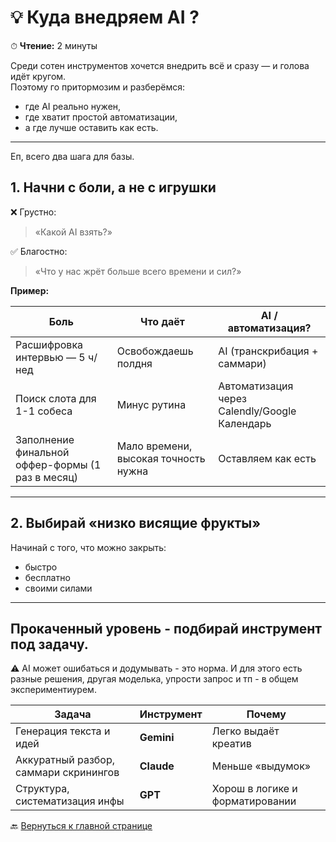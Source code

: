 # 💡 Куда внедряем AI ?

⏱ **Чтение:** 2 минуты  

Среди сотен инструментов хочется внедрить всё и сразу — и голова идёт кругом.  
Поэтому го притормозим и разберёмся:  
- где AI реально нужен,  
- где хватит простой автоматизации,  
- а где лучше оставить как есть.  

---
Еп, всего два шага для базы.
## 1. Начни с боли, а не с игрушки
❌ Грустно:  
> «Какой AI взять?»

✅ Благостно:  
> «Что у нас жрёт больше всего времени и сил?»

**Пример:**

| Боль | Что даёт | AI / автоматизация? |
|------|----------|---------------------|
| Расшифровка интервью — 5 ч/нед | Освобождаешь полдня | AI (транскрибация + саммари) |
| Поиск слота для 1-1 собеса | Минус рутина | Автоматизация через Calendly/Google Календарь |
| Заполнение финальной оффер-формы (1 раз в месяц) | Мало времени, высокая точность нужна | Оставляем как есть |

---

## 2. Выбирай «низко висящие фрукты»
Начинай с того, что можно закрыть:
- быстро
- бесплатно
- своими силами

---

## Прокаченный уровень - подбирай инструмент под задачу.  
⚠️ AI может ошибаться и додумывать - это норма. И для этого есть разные решения, другая моделька, упрости запрос и тп - в общем экспериментиурем.

| Задача | Инструмент | Почему |
|--------|------------|--------|
| Генерация текста и идей | **Gemini** | Легко выдаёт креатив |
| Аккуратный разбор, саммари скринингов | **Claude** | Меньше «выдумок» |
| Структура, систематизация инфы | **GPT** | Хорош в логике и форматировании |  

🔙 [Вернуться к главной странице](https://github.com/Hunters-of-the-World-WIKI) 


